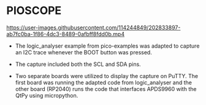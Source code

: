 # PIOSCOPE

https://user-images.githubusercontent.com/114244849/202833897-ab7fc0ba-1f86-4dc3-8489-0afbff8fdd0b.mp4


- The logic_analyser example from pico-examples was adapted to capture an I2C trace whenever the BOOT button was pressed.

- The capture included both the SCL and SDA pins.
- Two separate boards were utilized to display the capture on PuTTY. The first board was running the adapted code from logic_analyser and the other board (RP2040) runs the code that interfaces APDS9960 with the QtPy using micropython.



